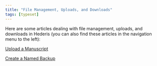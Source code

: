 ```yaml
---
title: "File Management, Uploads, and Downloads"
tags: [typeset]
---
```

 
<html><body><section data-type="chapter" class="hsecchapter" data-hederis-type="hsecchapter" id="intro-file-management" data-pi-attrs="id: intro-file-management; data-tags: typeset;" role="doc-chapter" data-tags="typeset" data-author-name=" " data-book-title=" " title="File Management, Uploads, and Downloads"><p class="hblkp" data-hederis-type="hblkp" id="pdUasRt53">Here are some articles dealing with file management, uploads, and downloads in Hederis (you can also find these articles in the navigation menu to the left): </p><p class="hblkp" data-hederis-type="hblkp" id="pT9IXByG3"><a href="{% link _docs/upload-a-manuscript.md %}" class="hspana" data-hederis-type="hspana" id="pq4JqsyvM">Upload a Manuscript</a></p><p class="hblkp" data-hederis-type="hblkp" id="pkGYWiGeU"><a href="{% link _docs/snapshots.md %}" class="hspana" data-hederis-type="hspana" id="pNXwHo3oX">Create a Named Backup</a></p></section></body></html>
